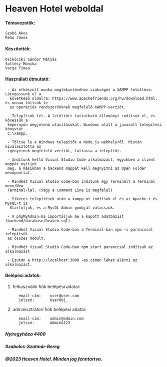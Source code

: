 # Heaven Hotel weboldal

#### Témavezetők:

```
Szabó Ákos
Rehó János
```

#### Készítették:

```
Osikóczki Sándor Mátyás
Soltész Mónika
Varga Tímea
```



#### Használati útmutató:

```
 - Az elkészült munka megtekintéséhez szükséges a XAMPP letöltése. Látogassunk el a
  következő oldalra: https://www.apachefriends.org/hu/download.html, és onnan töltsük le
  az operációs rendszerünknek megfelelő XAMPP-verziót.

 - Telepítsük fel. A letöltött futtatható állományt indítsuk el, és kövessük a
 képernyőn megjelenő utasításokat. Windows alatt a javasolt telepítési könyvtár
 c:\xampp.

 - Töltse le a Windows telepítőt a Node.js webhelyről. Miután kiválasztotta az
 igényeinek megfelelő verziót, futtassa a telepítőt.

 - Indítunk kettő Visual Studio Code alkalmazást, egyikben a client mappát nyitjuk
 meg, a másikban a backend mappát kell megnyitni az Open Folder menüponttal.

 - Mindkét Visual Studio Code-ban indítunk egy Terminált a Terminal menu/New 
 Terminal-lal. (Vagy a Command Line is megfelel)

 - Sikeres telepítések után a xampp-ot indítsuk el és az Apache-t és MysQL-t is
  Startoljuk, és a MysQL Admin gombját válasszuk.

 - A phpMyAdmin-ba importáljuk be a kapott adatbázist (backend/database/heaven.sql).

 - Mindkét Visual Studio Code-ban a Terminal-ban npm –i paranccsal telepítsük 
 az összes modult.

 - Mindkét Visual Studio Code-ban npm start paranccsal indítsuk az alkalmazást

 - Ezután a http://localhost:3000 -es címen lehet elérni az alkalmazást.
```
#### Belépési adatok:
1. felhasználói fiók belépési adatai:
```
      email-cím:    user@user.com
      jelszó:       User001_

```
2. adminisztrátori fiók belépési adatai:
```
      email-cím:    admin@admin.com
      jelszó:       Admin&123

```


##### Nyíregyháza 4400
##### Szabolcs-Szatmár-Bereg
##### @2023 Heaven Hotel. Minden jog fenntartva.
